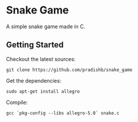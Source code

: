 # Snake Game
A simple snake game made in C.

## Getting Started
Checkout the latest sources:

    git clone https://github.com/pradishb/snake_game


Get the dependencies:

    sudo apt-get install allegro


Compile:

    gcc `pkg-config --libs allegro-5.0` snake.c
